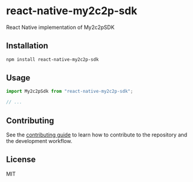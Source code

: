 # react-native-my2c2p-sdk

React Native implementation of My2c2pSDK

## Installation

```sh
npm install react-native-my2c2p-sdk
```

## Usage

```js
import My2c2pSdk from "react-native-my2c2p-sdk";

// ...

```

## Contributing

See the [contributing guide](CONTRIBUTING.md) to learn how to contribute to the repository and the development workflow.

## License

MIT
